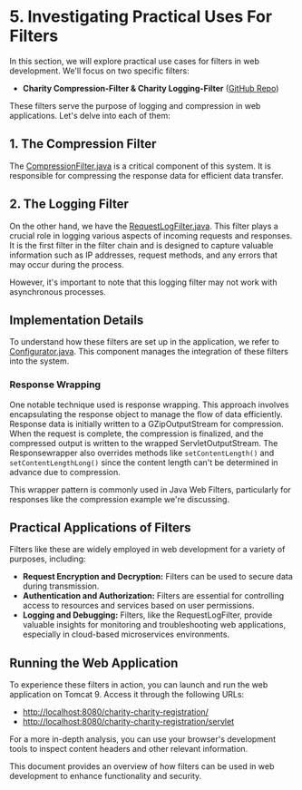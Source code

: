 # 5. Investigating Practical Uses For Filters

In this section, we will explore practical use cases for filters in web development. We'll focus on two specific filters:

- **Charity Compression-Filter & Charity Logging-Filter** ([GitHub Repo](https://github.com/NicorDesignsLLC/JakartaJEEWebDevelopment/tree/jee8web-filters))

These filters serve the purpose of logging and compression in web applications. Let's delve into each of them:

## 1. The Compression Filter
The [CompressionFilter.java](https://github.com/NicorDesignsLLC/JakartaJEEWebDevelopment/blob/jee8web-filters/charity-registration/src/main/java/com/nicordesigns/filters/CompressionFilter.java) is a critical component of this system. It is responsible for compressing the response data for efficient data transfer.

## 2. The Logging Filter
On the other hand, we have the [RequestLogFilter.java](https://github.com/NicorDesignsLLC/JakartaJEEWebDevelopment/blob/jee8web-filters/charity-registration/src/main/java/com/nicordesigns/filters/RequestLogFilter.java). This filter plays a crucial role in logging various aspects of incoming requests and responses. It is the first filter in the filter chain and is designed to capture valuable information such as IP addresses, request methods, and any errors that may occur during the process.

However, it's important to note that this logging filter may not work with asynchronous processes.

## Implementation Details
To understand how these filters are set up in the application, we refer to [Configurator.java](https://github.com/NicorDesignsLLC/JakartaJEEWebDevelopment/blob/jee8web-filters/charity-registration/src/main/java/com/nicordesigns/filters/Configurator.java). This component manages the integration of these filters into the system.

### Response Wrapping
One notable technique used is response wrapping. This approach involves encapsulating the response object to manage the flow of data efficiently. Response data is initially written to a GZipOutputStream for compression. When the request is complete, the compression is finalized, and the compressed output is written to the wrapped ServletOutputStream. The Responsewrapper also overrides methods like `setContentLength()` and `setContentLengthLong()` since the content length can't be determined in advance due to compression.

This wrapper pattern is commonly used in Java Web Filters, particularly for responses like the compression example we're discussing.

## Practical Applications of Filters
Filters like these are widely employed in web development for a variety of purposes, including:

- **Request Encryption and Decryption:** Filters can be used to secure data during transmission.
- **Authentication and Authorization:** Filters are essential for controlling access to resources and services based on user permissions.
- **Logging and Debugging:** Filters, like the RequestLogFilter, provide valuable insights for monitoring and troubleshooting web applications, especially in cloud-based microservices environments.

## Running the Web Application
To experience these filters in action, you can launch and run the web application on Tomcat 9. Access it through the following URLs:

- [http://localhost:8080/charity-charity-registration/](http://localhost:8080/charity-compression-filter/)
- [http://localhost:8080/charity-charity-registration/servlet](http://localhost:8080/charity-compression-filter/servlet)

For a more in-depth analysis, you can use your browser's development tools to inspect content headers and other relevant information.

This document provides an overview of how filters can be used in web development to enhance functionality and security.